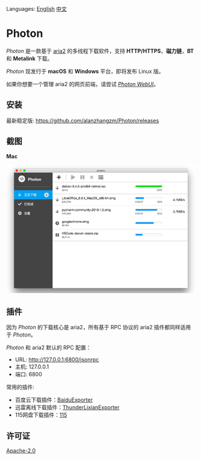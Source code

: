 Languages: [English](https://github.com/alanzhangzm/Photon) [中文](https://github.com/alanzhangzm/Photon/blob/master/README.zh-CN.md)

# Photon

*Photon* 是一款基于 [aria2](https://github.com/aria2/aria2) 的多线程下载软件，支持 **HTTP/HTTPS**，**磁力链**，**BT** 和 **Metalink** 下载。

*Photon* 现发行于 **macOS** 和 **Windows** 平台，即将发布 Linux 版。

如果你想要一个管理 aria2 的网页前端，请尝试 [*Photon WebUI*](https://github.com/alanzhangzm/Photon-WebUI/blob/master/README.zh-CN.md)。

## 安装

最新稳定版: https://github.com/alanzhangzm/Photon/releases

## 截图

**Mac**

![mac-downloading](screenshot/mac-downloading.zh-CN.png)



## 插件

因为 *Photon* 的下载核心是 aria2，所有基于 RPC 协议的 aria2 插件都同样适用于 *Photon*。

*Photon* 和 aria2 默认的 RPC 配置：
- URL: http://127.0.0.1:6800/jsonrpc
- 主机: 127.0.0.1
- 端口: 6800

常用的插件:
- 百度云下载插件：[BaiduExporter](https://github.com/acgotaku/BaiduExporter)
- 迅雷离线下载插件：[ThunderLixianExporter](https://github.com/binux/ThunderLixianExporter)
- 115网盘下载插件：[115](https://github.com/acgotaku/115)

## 许可证
[Apache-2.0](https://github.com/alanzhangzm/Photon/blob/master/LICENSE)
